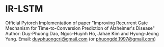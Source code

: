 # IR-LSTM
Official Pytorch Implementation of paper "Improving Recurrent Gate Mechanism for Time-to-Conversion Prediction of Alzheimer's Disease" 
Author: Duy-Phuong Dao, Ngoc-Huynh Ho, Jahae Kim and Hyung-Jeong Yang.
Email: duyphuongcri@gmail.com (or phuongdd.1997@gmail.com)

